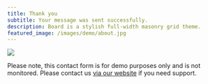 ```yaml
---
title: Thank you
subtitle: Your message was sent successfully.
description: Board is a stylish full-width masonry grid theme.
featured_image: /images/demo/about.jpg
---
```


![](/images/demo/about.jpg)

Please note, this contact form is for demo purposes only and is not monitored. Please contact us [via our website](https://jekyllthemes.io) if you need support.
